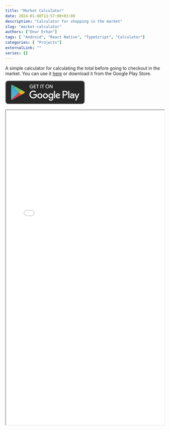 ```yaml
---
title: "Market Calculator"
date: 2024-01-08T13:57:00+03:00
description: "Calculator for shopping in the market"
slug: "market-calculator"
authors: ["Onur Erhan"]
tags: [ "Android", "React Native", "TypeScript", "Calculator"]
categories: [ "Projects"]
externalLink: ""
series: []
---
```


A simple calculator for calculating the total before going to checkout in the market.
You can use it [here](/market-calculator) or download it from the Google Play Store.

[![Google Play Store link](/images/Get-It-On-Google-Play-Logo-PNG.png)](https://play.google.com/store/apps/details?id=com.OnurErhan.marketcalculator)

<iframe src="/market-calculator" height="1000" width="100%" ></iframe>
